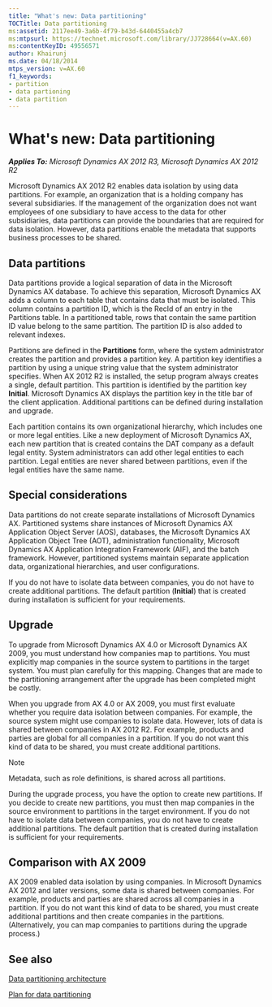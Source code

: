 ```yaml
---
title: "What's new: Data partitioning"
TOCTitle: Data partitioning
ms:assetid: 2117ee49-3a6b-4f79-b43d-6440455a4cb7
ms:mtpsurl: https://technet.microsoft.com/library/JJ728664(v=AX.60)
ms:contentKeyID: 49556571
author: Khairunj
ms.date: 04/18/2014
mtps_version: v=AX.60
f1_keywords:
- partition
- data partioning
- data partition
---
```


# What's new: Data partitioning 


_**Applies To:** Microsoft Dynamics AX 2012 R3, Microsoft Dynamics AX 2012 R2_

Microsoft Dynamics AX 2012 R2 enables data isolation by using data partitions. For example, an organization that is a holding company has several subsidiaries. If the management of the organization does not want employees of one subsidiary to have access to the data for other subsidiaries, data partitions can provide the boundaries that are required for data isolation. However, data partitions enable the metadata that supports business processes to be shared.

## Data partitions

Data partitions provide a logical separation of data in the Microsoft Dynamics AX database. To achieve this separation, Microsoft Dynamics AX adds a column to each table that contains data that must be isolated. This column contains a partition ID, which is the RecId of an entry in the Partitions table. In a partitioned table, rows that contain the same partition ID value belong to the same partition. The partition ID is also added to relevant indexes.

Partitions are defined in the **Partitions** form, where the system administrator creates the partition and provides a partition key. A partition key identifies a partition by using a unique string value that the system administrator specifies. When AX 2012 R2 is installed, the setup program always creates a single, default partition. This partition is identified by the partition key **Initial**. Microsoft Dynamics AX displays the partition key in the title bar of the client application. Additional partitions can be defined during installation and upgrade.

Each partition contains its own organizational hierarchy, which includes one or more legal entities. Like a new deployment of Microsoft Dynamics AX, each new partition that is created contains the DAT company as a default legal entity. System administrators can add other legal entities to each partition. Legal entities are never shared between partitions, even if the legal entities have the same name.

## Special considerations

Data partitions do not create separate installations of Microsoft Dynamics AX. Partitioned systems share instances of Microsoft Dynamics AX Application Object Server (AOS), databases, the Microsoft Dynamics AX Application Object Tree (AOT), administration functionality, Microsoft Dynamics AX Application Integration Framework (AIF), and the batch framework. However, partitioned systems maintain separate application data, organizational hierarchies, and user configurations.

If you do not have to isolate data between companies, you do not have to create additional partitions. The default partition (**Initial**) that is created during installation is sufficient for your requirements.

## Upgrade

To upgrade from Microsoft Dynamics AX 4.0 or Microsoft Dynamics AX 2009, you must understand how companies map to partitions. You must explicitly map companies in the source system to partitions in the target system. You must plan carefully for this mapping. Changes that are made to the partitioning arrangement after the upgrade has been completed might be costly.

When you upgrade from AX 4.0 or AX 2009, you must first evaluate whether you require data isolation between companies. For example, the source system might use companies to isolate data. However, lots of data is shared between companies in AX 2012 R2. For example, products and parties are global for all companies in a partition. If you do not want this kind of data to be shared, you must create additional partitions.


> [!NOTE]
> <P>Metadata, such as role definitions, is shared across all partitions.</P>



During the upgrade process, you have the option to create new partitions. If you decide to create new partitions, you must then map companies in the source environment to partitions in the target environment. If you do not have to isolate data between companies, you do not have to create additional partitions. The default partition that is created during installation is sufficient for your requirements.

## Comparison with AX 2009

AX 2009 enabled data isolation by using companies. In Microsoft Dynamics AX 2012 and later versions, some data is shared between companies. For example, products and parties are shared across all companies in a partition. If you do not want this kind of data to be shared, you must create additional partitions and then create companies in the partitions. (Alternatively, you can map companies to partitions during the upgrade process.)

## See also

[Data partitioning architecture](data-partitioning-architecture.md)

[Plan for data partitioning](plan-for-data-partitioning.md)

  


